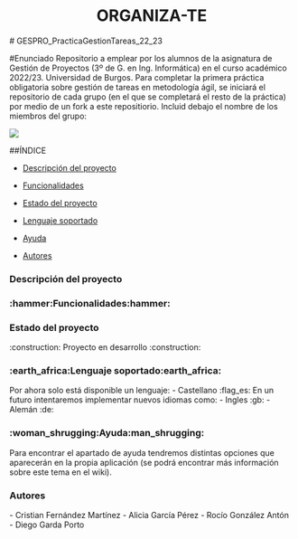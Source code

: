 <h1 align="center"> ORGANIZA-TE </h1>
# GESPRO_PracticaGestionTareas_22_23

#Enunciado
Repositorio a emplear por los alumnos de la asignatura de Gestión de Proyectos (3º de G. en Ing. Informática) en el curso académico 2022/23. Universidad de Burgos.  Para completar la primera práctica obligatoria sobre gestión de tareas en metodología ágil, se iniciará el repositorio de cada grupo (en el que se completará el resto de la práctica) por medio de un fork a este repositiorio.  Incluid debajo el nombre de los miembros del grupo:

<p align="left">
<img src="https://img.shields.io/badge/STATUS-EN%20DESAROLLO-green">
</p>

##ÍNDICE

* [Descripción del proyecto](#descripción-del-proyecto) 

* [Funcionalidades](#funcionalidades) 

* [Estado del proyecto](#estado-del-proyecto)

* [Lenguaje soportado](#lenguaje-soportado)

* [Ayuda](#ayuda)

* [Autores](#autores)

<h3 href="#descripción-del-proyecto">Descripción del proyecto</h3>

<h3 href="#funcionalidades">:hammer:Funcionalidades:hammer:</h3>

<h3 href="#estado-del-proyecto">Estado del proyecto</h3>
:construction: Proyecto en desarrollo :construction:

<h3 href="#lenguaje-soportado">:earth_africa:Lenguaje soportado:earth_africa:</h3>
Por ahora solo está disponible un lenguaje:
 - Castellano :flag_es:
En un futuro intentaremos implementar nuevos idiomas como:
 - Ingles :gb:
 - Alemán :de:

<h3 href="#ayuda">:woman_shrugging:Ayuda:man_shrugging:</h3>
Para encontrar el apartado de ayuda tendremos distintas opciones que aparecerán en la propia aplicación (se podrá encontrar más información sobre este tema en el wiki).

<h3 href="#autores">Autores</h3> 
 - Cristian Fernández Martínez 
 - Alicia García Pérez 
 - Rocío González Antón 
 - Diego Garda Porto


